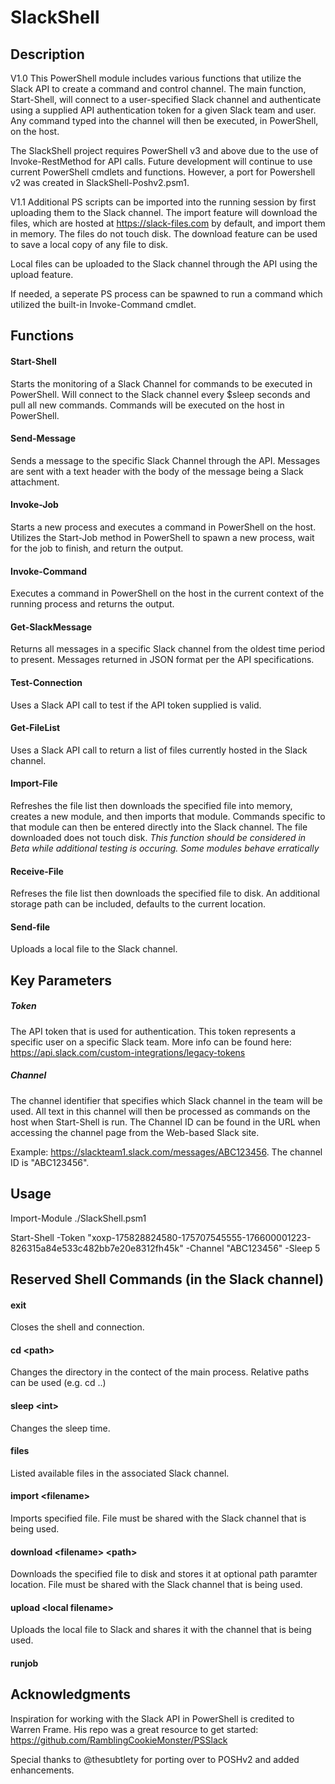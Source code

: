 # SlackShell

## Description
V1.0
This PowerShell module includes various functions that utilize the Slack API to create a command and control channel. The main function, Start-Shell, will connect to a user-specified Slack channel and authenticate using a supplied API authentication token for a given Slack team and user.  Any command typed into the channel will then be executed, in PowerShell, on the host. 

The SlackShell project requires PowerShell v3 and above due to the use of Invoke-RestMethod for API calls.  Future development will continue to use current PowerShell cmdlets and functions. However, a port for Powershell v2 was created in SlackShell-Poshv2.psm1.

V1.1
Additional PS scripts can be imported into the running session by first uploading them to the Slack channel. The import feature will download the files, which are hosted at https://slack-files.com by default, and import them in memory. The files do not touch disk. The download feature can be used to save a local copy of any file to disk. 

Local files can be uploaded to the Slack channel through the API using the upload feature.

If needed, a seperate PS process can be spawned to run a command which utilized the built-in Invoke-Command cmdlet.

## Functions
#### Start-Shell
Starts the monitoring of a Slack Channel for commands to be executed in PowerShell. Will connect to the Slack channel every $sleep seconds and pull all new commands.  Commands will be executed on the host in PowerShell.

#### Send-Message
Sends a message to the specific Slack Channel through the API. Messages are sent with a text header with the body of the message being a Slack attachment.

#### Invoke-Job
Starts a new process and executes a command in PowerShell on the host. Utilizes the Start-Job method in PowerShell to spawn a new process, wait for the job to finish, and return the output.

#### Invoke-Command
Executes a command in PowerShell on the host in the current context of the running process and returns the output.

#### Get-SlackMessage
Returns all messages in a specific Slack channel from the oldest time period to present. Messages returned in JSON format per the API specifications.

#### Test-Connection
Uses a Slack API call to test if the API token supplied is valid.

#### Get-FileList
Uses a Slack API call to return a list of files currently hosted in the Slack channel.

#### Import-File
Refreshes the file list then downloads the specified file into memory, creates a new module, and then imports that module. Commands specific to that module can then be entered directly into the Slack channel. The file downloaded does not touch disk.
*This function should be considered in Beta while additional testing is occuring. Some modules behave erratically*

#### Receive-File
Refreses the file list then downloads the specified file to disk. An additional storage path can be included, defaults to the current location.

#### Send-file
Uploads a local file to the Slack channel.

## Key Parameters
##### Token
The API token that is used for authentication.  This token represents a specific user on a specific Slack team.  More info can be found here: https://api.slack.com/custom-integrations/legacy-tokens

##### Channel
The channel identifier that specifies which Slack channel in the team will be used. All text in this channel will then be processed as commands on the host when Start-Shell is run.  The Channel ID can be found in the URL when accessing the channel page from the Web-based Slack site.

Example: https://slackteam1.slack.com/messages/ABC123456.  The channel ID is "ABC123456".

## Usage
Import-Module ./SlackShell.psm1

Start-Shell -Token "xoxp-175828824580-175707545555-176600001223-826315a84e533c482bb7e20e8312fh45k" -Channel "ABC123456" -Sleep 5

## Reserved Shell Commands (in the Slack channel)
#### exit
Closes the shell and connection.

#### cd \<path>
Changes the directory in the contect of the main process. Relative paths can be used (e.g. cd ..)

#### sleep \<int>
Changes the sleep time.

#### files
Listed available files in the associated Slack channel.

#### import \<filename>
Imports specified file. File must be shared with the Slack channel that is being used.

#### download \<filename> \<path>
Downloads the specified file to disk and stores it at optional path paramter location. File must be shared with the Slack channel that is being used.

#### upload \<local filename>
Uploads the local file to Slack and shares it with the channel that is being used.

#### runjob

## Acknowledgments
Inspiration for working with the Slack API in PowerShell is credited to Warren Frame. His repo was a great resource to get started: https://github.com/RamblingCookieMonster/PSSlack

Special thanks to @thesubtlety for porting over to POSHv2 and added enhancements.
